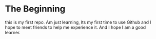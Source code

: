 The Beginning
=========

this is my first repo. Am just learning,
Its my first time to use Github and I hope to meet friends to help me experience it. And I hope I am a good learner.
